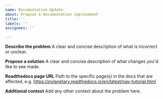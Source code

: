 ```yaml
---
name: Documentation Update
about: Propose a documentation improvement
title: ''
labels: ''
assignees: ''

---
```


**Describe the problem**
A clear and concise description of what is incorrect or unclear.

**Propose a solution**
A clear and concise description of what changes you'd like to see made.

**Readthedocs page URL**
Path to the specific page(s) in the docs that are affected, e.g. https://pylanetary.readthedocs.io/en/latest/nav-tutorial.html

**Additional context**
Add any other context about the problem here.
